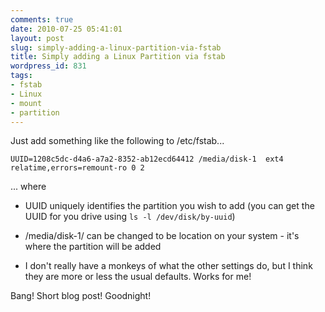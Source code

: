 ```yaml
---
comments: true
date: 2010-07-25 05:41:01
layout: post
slug: simply-adding-a-linux-partition-via-fstab
title: Simply adding a Linux Partition via fstab
wordpress_id: 831
tags:
- fstab
- Linux
- mount
- partition
---
```


Just add something like the following to /etc/fstab...

    UUID=1208c5dc-d4a6-a7a2-8352-ab12ecd64412 /media/disk-1  ext4    relatime,errors=remount-ro 0 2

... where

* UUID uniquely identifies the partition you wish to add (you can get the UUID for you drive using `ls -l /dev/disk/by-uuid`)


* /media/disk-1/ can be changed to be location on your system - it's where the partition will be added


* I don't really have a monkeys of what the other settings do, but I think they are more or less the usual defaults. Works for me!

Bang! Short blog post! Goodnight!